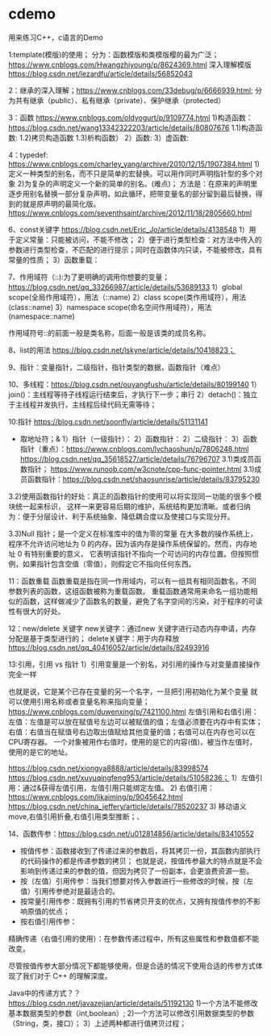 # cdemo

用来练习C++，c语言的Demo

1:template(模版)的使用；
分为：函数模版和类模版樱的最为广泛；
https://www.cnblogs.com/Hwangzhiyoung/p/8624369.html
深入理解模版
https://blog.csdn.net/lezardfu/article/details/56852043

2：继承的深入理解；https://www.cnblogs.com/33debug/p/6666939.html;
分为共有继承（public）、私有继承（private）、保护继承（protected）

3：函数 https://www.cnblogs.com/oldyogurt/p/9109774.html
1)构造函数：https://blog.csdn.net/wang13342322203/article/details/80807676
1.1)构造函数:
1.2)拷贝构造函数
1.3)析构函数）
2）函数:
3）虚函数:



4：typedef: https://www.cnblogs.com/charley_yang/archive/2010/12/15/1907384.html
1)定义一种类型的别名，而不只是简单的宏替换。可以用作同时声明指针型的多个对象
2)为复杂的声明定义一个新的简单的别名。(难点)；
方法是：在原来的声明里逐步用别名替换一部分复杂声明，如此循环，把带变量名的部分留到最后替换，得到的就是原声明的最简化版。
https://www.cnblogs.com/seventhsaint/archive/2012/11/18/2805660.html


6、const关键字  https://blog.csdn.net/Eric_Jo/article/details/4138548
1）用于定义常量：只能被访问，不能不修改；
2）便于进行类型检查：对方法中传入的参数进行类型检查，不匹配的进行提示；同时在函数体内只读，不能被修改，具有常量的性质；
3）函数重载：

7、作用域符（::):为了更明确的调用你想要的变量；https://blog.csdn.net/qq_33266987/article/details/53689133
1）global scope(全局作用域符），用法（::name)
2）class scope(类作用域符），用法(class::name)
3）namespace scope(命名空间作用域符），用法(namespace::name)

作用域符号::的前面一般是类名称，后面一般是该类的成员名称。

8、list的用法 https://blog.csdn.net/lskyne/article/details/10418823；

9、指针：变量指针，二级指针，指针类型的数据，函数指针（难点）

10、多线程：https://blog.csdn.net/ouyangfushu/article/details/80199140
1）join()：主线程等待子线程运行结束后，才执行下一步；串行
2）detach()：独立于主线程并发执行，主线程后续代码无需等待；

10:指针 https://blog.csdn.net/soonfly/article/details/51131141
* 取地址符；&
1）指针（一级指针）：
2）函数指针：
2）二级指针：
3）函数指针（重点）：https://www.cnblogs.com/lvchaoshun/p/7806248.html
https://blog.csdn.net/qq_35618527/article/details/76796707
3.1)类成员函数指针；
https://www.runoob.com/w3cnote/cpp-func-pointer.html
3.1)成员函数指针：https://blog.csdn.net/shaosunrise/article/details/83795230

3.2)使用函数指针的好处：真正的函数指针的使用可以将实现同一功能的很多个模块统一起来标识，
这样一来更容易后期的维护，系统结构更加清晰。或者归纳为：便于分层设计、利于系统抽象、降低耦合度以及使接口与实现分开。

3.3)Null 指针；是一个定义在标准库中的值为零的常量
在大多数的操作系统上，程序不允许访问地址为 0 的内存，因为该内存是操作系统保留的。然而，内存地址 0 有特别重要的意义，
它表明该指针不指向一个可访问的内存位置。但按照惯例，如果指针包含空值（零值），则假定它不指向任何东西。

11：函数重载
函数重载是指在同一作用域内，可以有一组具有相同函数名，不同参数列表的函数，这组函数被称为重载函数。
重载函数通常用来命名一组功能相似的函数，这样做减少了函数名的数量，避免了名字空间的污染，对于程序的可读性有很大的好处。


12：new/delete 关键字
new关键字：通过new 关键字进行动态内存申请，内存分配是基于类型进行的；
delete关键字：用于内存释放
https://blog.csdn.net/qq_40416052/article/details/82493916

13:引用，引用 vs 指针
1）引用变量是一个别名，对引用的操作与对变量直接操作完全一样

也就是说，它是某个已存在变量的另一个名字，一旦把引用初始化为某个变量
就可以使用引用名称或者变量名称来指向变量；
https://www.cnblogs.com/duwenxing/p/7421100.html
左值引用和右值引用：
左值：左值是可以放在赋值号左边可以被赋值的值；左值必须要在内存中有实体；
右值：右值当在赋值号右边取出值赋给其他变量的值；右值可以在内存也可以在CPU寄存器。
一个对象被用作右值时，使用的是它的内容(值)，被当作左值时，使用的是它的地址。

https://blog.csdn.net/xiongya8888/article/details/83998574
https://blog.csdn.net/xuyuqingfeng953/article/details/51058236；
1）左值引用：通过&获得左值引用，左值引用只能绑定左值。
2) 右值引用：https://www.cnblogs.com/likaiming/p/9045642.html
https://blog.csdn.net/china_jeffery/article/details/78520237
3) 移动语义move,右值引用折叠,右值引用类型推断；、

14、函数传参：https://blog.csdn.net/u012814856/article/details/83410552
- 按值传参：函数接收到了传递过来的参数后，将其拷贝一份，其函数内部执行的代码操作的都是传递参数的拷贝；
           也就是说，按值传参最大的特点就是不会影响到传递过来的参数的值，但因为拷贝了一份副本，会更浪费资源一些。
- 按（左值）引用传参：当我们想要对传入参数进行一些修改的时候，按（左值）引用传参绝对是最适合的。
- 按常量引用传参：既拥有引用的节省拷贝开支的优点，又拥有按值传参的不影响原值的优点；
- 按右值引用传参：

精确传递（右值引用的使用）：在参数传递过程中，所有这些属性和参数值都不能改变。

尽管按值传参大部分情况下都能够使用，但是合适的情况下使用合适的传参方式体现了我们对于 C++ 的理解深度。

Java中的传递方式？？https://blog.csdn.net/javazejian/article/details/51192130
1)一个方法不能修改基本数据类型的参数（int,boolean）;
2)一个方法可以修改引用数据类型的参数（String，类，接口）；
3）上述两种都进行值拷贝过程；

